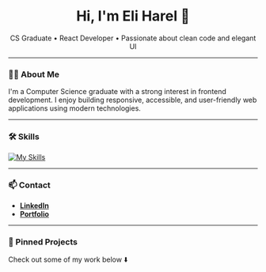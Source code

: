 <h1 align="center">Hi, I'm Eli Harel 👋</h1>

<p align="center">
  CS Graduate • React Developer • Passionate about clean code and elegant UI
</p>

---

### 👨‍💻 About Me

I'm a Computer Science graduate with a strong interest in frontend development. I enjoy building responsive, accessible, and user-friendly web applications using modern technologies.

---

### 🛠️ Skills

[![My Skills](https://skillicons.dev/icons?i=js,html,css,react,nodejs,mongodb,java,cs)](https://skillicons.dev)

---

### 📫 Contact

- [**LinkedIn**](https://www.linkedin.com/in/eli-harel-a5254749/)
- [**Portfolio**](https://eliharel.vercel.app/)

---

### 📌 Pinned Projects

Check out some of my work below ⬇️
